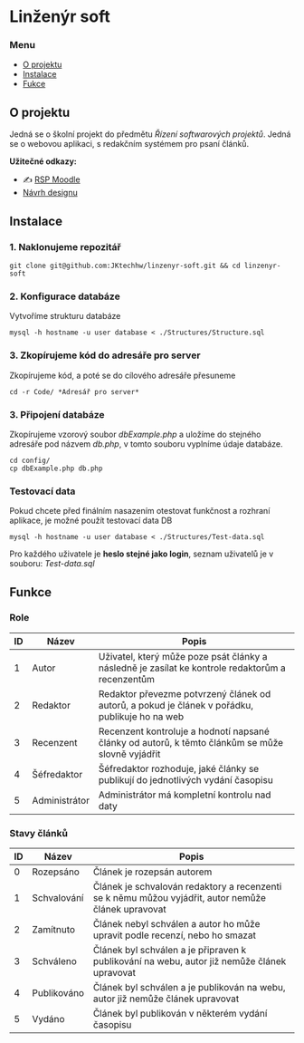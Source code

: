 # Linženýr soft 

<!-- :gb:🏴󠁧󠁢󠁥󠁮󠁧󠁿 [English version of Readme](README.en.md) 🇺🇸🇦🇺 -->

### Menu

- [O projektu](#o-projektu)
- [Instalace](#instalace)
- [Fukce](#funkce)

## O projektu
Jedná se o školní projekt do předmětu *Řízení softwarových projektů*. Jedná se o webovou aplikaci, s redakčním systémem pro psaní článků. 

**Užitečné odkazy:**

- :writing_hand: [RSP Moodle](https://moodle.vspj.cz/course/view.php?id=202744)
- [Návrh designu](https://www.figma.com/file/zaNmvRBlpfe8Af4A5bMcQs/Untitled?type=design&node-id=0%3A1&mode=design&t=9MpZWB0Z3ptzWzxI-1)


## Instalace

### 1. Naklonujeme repozitář
```
git clone git@github.com:JKtechhw/linzenyr-soft.git && cd linzenyr-soft
```

### 2. Konfigurace databáze

Vytvoříme strukturu databáze

```
mysql -h hostname -u user database < ./Structures/Structure.sql
```

### 3. Zkopírujeme kód do adresáře pro server

Zkopírujeme kód, a poté se do cílového adresáře přesuneme

```
cd -r Code/ *Adresář pro server*
```

### 3. Připojení databáze

Zkopírujeme vzorový soubor *dbExample.php* a uložíme do stejného adresáře pod názvem *db.php*, v tomto souboru vyplníme údaje databáze.

```
cd config/
cp dbExample.php db.php
```


### Testovací data

Pokud chcete před finálním nasazením otestovat funkčnost a rozhraní aplikace, je možné použít testovací data DB

```
mysql -h hostname -u user database < ./Structures/Test-data.sql
```

Pro každého uživatele je **heslo stejné jako login**, seznam uživatelů je v souboru: *Test-data.sql*

## Funkce

### Role

| ID | Název | Popis |
|---|---|---|
| 1 | Autor | Uživatel, který může poze psát články a následně je zasílat ke kontrole redaktorům a recenzentům |
| 2 | Redaktor | Redaktor převezme potvrzený článek od autorů, a pokud je článek v pořádku, publikuje ho na web  |
| 3 | Recenzent | Recenzent kontroluje a hodnotí napsané články od autorů, k těmto článkům se může slovně vyjádřit |
| 4 | Šéfredaktor | Šéfredaktor rozhoduje, jaké články se publikují do jednotlivých vydání časopisu |
| 5 | Administrátor | Administrátor má kompletní kontrolu nad daty |

### Stavy článků

| ID | Název | Popis |
|---|---|---|
| 0 | Rozepsáno | Článek je rozepsán autorem |
| 1 | Schvalování | Článek je schvalován redaktory a recenzenti se k němu můžou vyjádřit, autor nemůže článek upravovat |
| 2 | Zamítnuto | Článek nebyl schválen a autor ho může upravit podle recenzí, nebo ho smazat |
| 3 | Schváleno | Článek byl schválen a je připraven k publikování na webu, autor již nemůže článek upravovat |
| 4 | Publikováno | Článek byl schválen a je publikován na webu, autor již nemůže článek upravovat |
| 5 | Vydáno | Článek byl publikován v některém vydání časopisu |